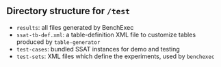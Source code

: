 ## Directory structure for `/test`

- `results`: all files generated by BenchExec
- `ssat-tb-def.xml`: a table-definition XML file to customize tables produced by `table-generator`
- `test-cases`: bundled SSAT instances for demo and testing
- `test-sets`: XML files which define the experiments, used by `benchexec`
